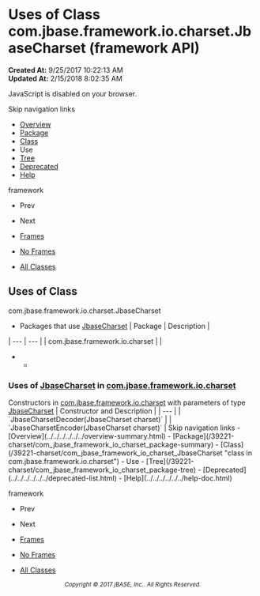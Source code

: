 # Uses of Class com.jbase.framework.io.charset.JbaseCharset (framework   API)

**Created At:** 9/25/2017 10:22:13 AM  
**Updated At:** 2/15/2018 8:02:35 AM  

<script type="text/javascript"><!--
    try {
        if (location.href.indexOf('is-external=true') == -1) {
            parent.document.title="Uses of Class com.jbase.framework.io.charset.JbaseCharset (framework   API)";
        }
    }
    catch(err) {
    }
//--></script><noscript><div>JavaScript is disabled on your browser.</div></noscript><!-- ========= START OF TOP NAVBAR ======= -->
<!--   -->
Skip navigation links
<!--   -->
- [Overview](../../../../../../overview-summary.html)
- [Package](/39221-charset/com_jbase_framework_io_charset_package-summary)
- [Class](/39221-charset/com_jbase_framework_io_charset_JbaseCharset "class in com.jbase.framework.io.charset")
- Use
- [Tree](/39221-charset/com_jbase_framework_io_charset_package-tree)
- [Deprecated](../../../../../../deprecated-list.html)
- [Help](../../../../../../help-doc.html)


framework <br>

- Prev
- Next


- [Frames](../../../../../../index.html?com/jbase/framework/io/charset/class-use//39222-class-use/com_jbase_framework_io_charset_class-use_JbaseCharset)
- [No Frames](/39222-class-use/com_jbase_framework_io_charset_class-use_JbaseCharset)


- [All Classes](../../../../../../allclasses-noframe.html)


<script type="text/javascript"><!--
  allClassesLink = document.getElementById("allclasses_navbar_top");
  if(window==top) {
    allClassesLink.style.display = "block";
  }
  else {
    allClassesLink.style.display = "none";
  }
  //--></script>
<!--   -->
<!-- ========= END OF TOP NAVBAR ========= -->
## Uses of Class
com.jbase.framework.io.charset.JbaseCharset

- <caption><span>Packages that use <a href="/39221-charset/com_jbase_framework_io_charset_JbaseCharset" title="class in com.jbase.framework.io.charset">JbaseCharset</a></span><span class="tabEnd"> </span></caption>| Package | Description |
| --- | --- |
| com.jbase.framework.io.charset |   |
- - <!--   -->
### Uses of [JbaseCharset](/39221-charset/com_jbase_framework_io_charset_JbaseCharset "class in com.jbase.framework.io.charset") in [com.jbase.framework.io.charset](/39221-charset/com_jbase_framework_io_charset_package-summary)


<caption><span>Constructors in <a href="/39221-charset/com_jbase_framework_io_charset_package-summary">com.jbase.framework.io.charset</a> with parameters of type <a href="/39221-charset/com_jbase_framework_io_charset_JbaseCharset" title="class in com.jbase.framework.io.charset">JbaseCharset</a></span><span class="tabEnd"> </span></caption>| Constructor and Description |
| --- |
| `JbaseCharsetDecoder(JbaseCharset charset)`  |
| `JbaseCharsetEncoder(JbaseCharset charset)`  |
<!-- ======= START OF BOTTOM NAVBAR ====== -->
<!--   -->
Skip navigation links
<!--   -->
- [Overview](../../../../../../overview-summary.html)
- [Package](/39221-charset/com_jbase_framework_io_charset_package-summary)
- [Class](/39221-charset/com_jbase_framework_io_charset_JbaseCharset "class in com.jbase.framework.io.charset")
- Use
- [Tree](/39221-charset/com_jbase_framework_io_charset_package-tree)
- [Deprecated](../../../../../../deprecated-list.html)
- [Help](../../../../../../help-doc.html)


framework <br>

- Prev
- Next


- [Frames](../../../../../../index.html?com/jbase/framework/io/charset/class-use//39222-class-use/com_jbase_framework_io_charset_class-use_JbaseCharset)
- [No Frames](/39222-class-use/com_jbase_framework_io_charset_class-use_JbaseCharset)


- [All Classes](../../../../../../allclasses-noframe.html)


<script type="text/javascript"><!--
  allClassesLink = document.getElementById("allclasses_navbar_bottom");
  if(window==top) {
    allClassesLink.style.display = "block";
  }
  else {
    allClassesLink.style.display = "none";
  }
  //--></script>
<!--   -->
<!-- ======== END OF BOTTOM NAVBAR ======= -->
<small>			<center>			<i>Copyright © 2017 jBASE, Inc.. All Rights Reserved.</i>		</center></small>
